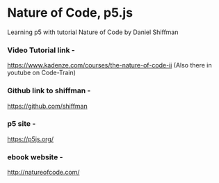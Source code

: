 # Nature of Code, p5.js
Learning p5 with tutorial Nature of Code by Daniel Shiffman



### Video Tutorial link - 
https://www.kadenze.com/courses/the-nature-of-code-ii (Also there in youtube on Code-Train)


### Github link to shiffman -
https://github.com/shiffman


### p5 site - 
https://p5js.org/

### ebook website -
http://natureofcode.com/

